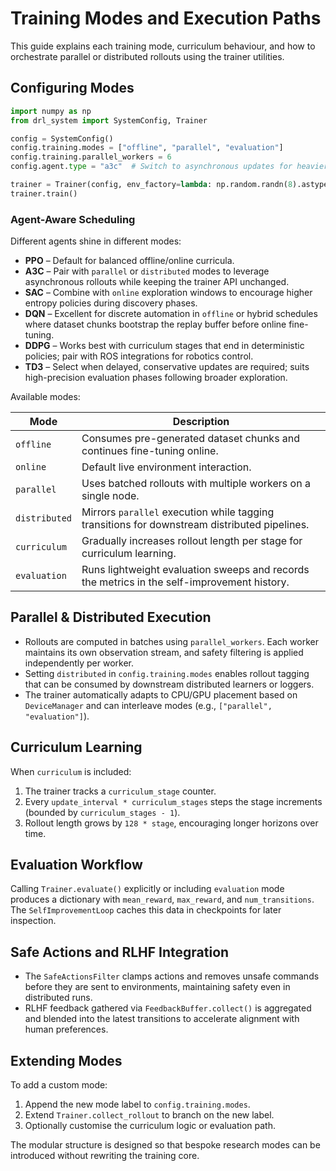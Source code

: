 # Training Modes and Execution Paths

This guide explains each training mode, curriculum behaviour, and how to orchestrate
parallel or distributed rollouts using the trainer utilities.

## Configuring Modes

```python
import numpy as np
from drl_system import SystemConfig, Trainer

config = SystemConfig()
config.training.modes = ["offline", "parallel", "evaluation"]
config.training.parallel_workers = 6
config.agent.type = "a3c"  # Switch to asynchronous updates for heavier parallelism

trainer = Trainer(config, env_factory=lambda: np.random.randn(8).astype("float32"))
trainer.train()
```

### Agent-Aware Scheduling

Different agents shine in different modes:

- **PPO** – Default for balanced offline/online curricula.
- **A3C** – Pair with `parallel` or `distributed` modes to leverage asynchronous
  rollouts while keeping the trainer API unchanged.
- **SAC** – Combine with `online` exploration windows to encourage higher
  entropy policies during discovery phases.
- **DQN** – Excellent for discrete automation in `offline` or hybrid schedules where
  dataset chunks bootstrap the replay buffer before online fine-tuning.
- **DDPG** – Works best with curriculum stages that end in deterministic policies;
  pair with ROS integrations for robotics control.
- **TD3** – Select when delayed, conservative updates are required; suits
  high-precision evaluation phases following broader exploration.

Available modes:

| Mode | Description |
| --- | --- |
| `offline` | Consumes pre-generated dataset chunks and continues fine-tuning online. |
| `online` | Default live environment interaction. |
| `parallel` | Uses batched rollouts with multiple workers on a single node. |
| `distributed` | Mirrors `parallel` execution while tagging transitions for downstream distributed pipelines. |
| `curriculum` | Gradually increases rollout length per stage for curriculum learning. |
| `evaluation` | Runs lightweight evaluation sweeps and records the metrics in the self-improvement history. |

## Parallel & Distributed Execution

- Rollouts are computed in batches using `parallel_workers`. Each worker maintains its
  own observation stream, and safety filtering is applied independently per worker.
- Setting `distributed` in `config.training.modes` enables rollout tagging that can be
  consumed by downstream distributed learners or loggers.
- The trainer automatically adapts to CPU/GPU placement based on `DeviceManager` and
  can interleave modes (e.g., `["parallel", "evaluation"]`).

## Curriculum Learning

When `curriculum` is included:

1. The trainer tracks a `curriculum_stage` counter.
2. Every `update_interval * curriculum_stages` steps the stage increments (bounded by
   `curriculum_stages - 1`).
3. Rollout length grows by `128 * stage`, encouraging longer horizons over time.

## Evaluation Workflow

Calling `Trainer.evaluate()` explicitly or including `evaluation` mode produces a
dictionary with `mean_reward`, `max_reward`, and `num_transitions`. The
`SelfImprovementLoop` caches this data in checkpoints for later inspection.

## Safe Actions and RLHF Integration

- The `SafeActionsFilter` clamps actions and removes unsafe commands before they are sent
  to environments, maintaining safety even in distributed runs.
- RLHF feedback gathered via `FeedbackBuffer.collect()` is aggregated and blended into
  the latest transitions to accelerate alignment with human preferences.

## Extending Modes

To add a custom mode:

1. Append the new mode label to `config.training.modes`.
2. Extend `Trainer.collect_rollout` to branch on the new label.
3. Optionally customise the curriculum logic or evaluation path.

The modular structure is designed so that bespoke research modes can be introduced
without rewriting the training core.
